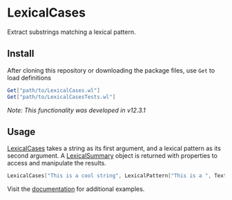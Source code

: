 # LexicalCases

Extract substrings matching a lexical pattern.

## Install
After cloning this repository or downloading the package files, use `Get` to load definitions
```Mathematica
Get["path/to/LexicalCases.wl"]
Get["path/to/LexicalCasesTests.wl"]
```

_Note: This functionality was developed in v12.3.1_

## Usage

[LexicalCases](https://dishmint.github.io/LexicalCases/LexicalCases.html) takes a string as its first argument, and a lexical pattern as its second argument. A [LexicalSummary](https://dishmint.github.io/LexicalCases/LexicalSummary.html) object is returned with properties to access and manipulate the results.

```Mathematica
LexicalCases["This is a cool string", LexicalPattern["This is a ", TextType["Adjective"], " string"]]
```

Visit the [documentation](https://dishmint.github.io/LexicalCases/) for additional examples.

